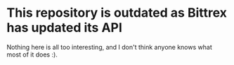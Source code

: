 <h1>This repository is outdated as Bittrex has updated its API</h1>

Nothing here is all too interesting, and I don't think anyone knows what most of it does :).
